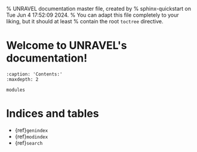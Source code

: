 % UNRAVEL documentation master file, created by
% sphinx-quickstart on Tue Jun  4 17:52:09 2024.
% You can adapt this file completely to your liking, but it should at least
% contain the root `toctree` directive.

# Welcome to UNRAVEL's documentation!

```{toctree}
:caption: 'Contents:'
:maxdepth: 2

modules
```

# Indices and tables

- {ref}`genindex`
- {ref}`modindex`
- {ref}`search`
